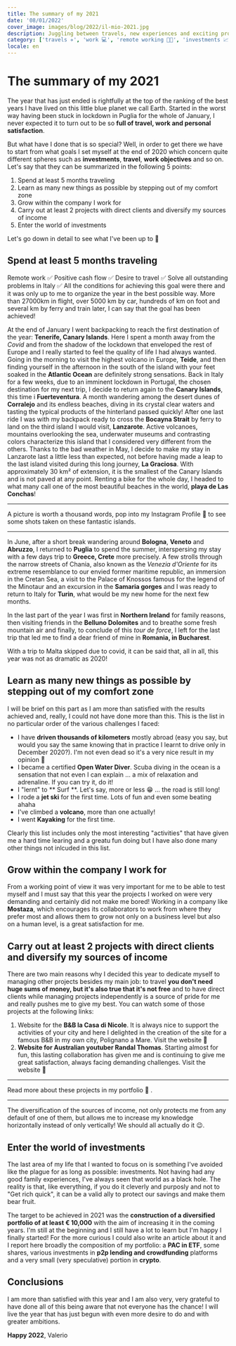 ```yaml
---
title: The summary of my 2021
date: '08/01/2022'
cover_image: images/blog/2022/il-mio-2021.jpg
description: Juggling between travels, new experiences and exciting projects
category: ['travels ✈️', 'work 💻', 'remote working 👨‍💻', 'investments 📈']
locale: en
---
```


# The summary of my 2021

The year that has just ended is rightfully at the top of the ranking of the best years I have lived on this little blue planet we call Earth. Started in the worst way having been stuck in lockdown in Puglia for the whole of January, I never expected it to turn out to be so **full of travel, work and personal satisfaction**.

But what have I done that is so special? Well, in order to get there we have to start from what goals I set myself at the end of 2020 which concern quite different spheres such as **investments**, **travel**, **work objectives** and so on. Let's say that they can be summarized in the following 5 points:

1. Spend at least 5 months traveling
2. Learn as many new things as possible by stepping out of my comfort zone
3. Grow within the company I work for
4. Carry out at least 2 projects with direct clients and diversify my sources of income
5. Enter the world of investments

Let's go down in detail to see what I've been up to 🧐

## Spend at least 5 months traveling

Remote work ✅ Positive cash flow ✅ Desire to travel ✅ Solve all outstanding problems in Italy ✅
All the conditions for achieving this goal were there and it was only up to me to organize the year in the best possible way.
More than 27000km in flight, over 5000 km by car, hundreds of km on foot and several km by ferry and train later, I can say that the goal has been achieved!

At the end of January I went backpacking to reach the first destination of the year: **Tenerife, Canary Islands**. Here I spent a month away from the _Covid_ and from the shadow of the lockdown that enveloped the rest of Europe and I really started to feel the quality of life I had always wanted. Going in the morning to visit the highest volcano in Europe, **Teide**, and then finding yourself in the afternoon in the south of the island with your feet soaked in the **Atlantic Ocean** are definitely strong sensations.
Back in Italy for a few weeks, due to an imminent lockdown in Portugal, the chosen destination for my next trip, I decide to return again to the **Canary Islands**, this time i **Fuerteventura**. A month wandering among the desert dunes of **Corralejo** and its endless beaches, diving in its crystal clear waters and tasting the typical products of the hinterland passed quickly! After one last ride I was with my backpack ready to cross the **Bocayna Strait** by ferry to land on the third island I would visit, **Lanzarote**. Active volcanoes, mountains overlooking the sea, underwater museums and contrasting colors characterize this island that I considered very different from the others. Thanks to the bad weather in May, I decide to make my stay in Lanzarote last a little less than expected, not before having made a leap to the last island visited during this long journey, **La Graciosa**. With approximately 30 km² of extension, it is the smallest of the Canary Islands and is not paved at any point. Renting a bike for the whole day, I headed to what many call one of the most beautiful beaches in the world, **playa de Las Conchas**!

<hr/>

A picture is worth a thousand words, pop into my <Link href = "https://www.instagram.com/the_wanderer_developer/" title = "Instagram The Wanderer Developer">Instagram Profile 🔗 </Link> to see some shots taken on these fantastic islands.

<hr/>

In June, after a short break wandering around **Bologna**, **Veneto** and **Abruzzo**, I returned to **Puglia** to spend the summer, interspersing my stay with a few days trip to **Greece, Crete** more precisely. A few strolls through the narrow streets of Chania, also known as the _Venezia d'Oriente_ for its extreme resemblance to our envied former maritime republic, an immersion in the Cretan Sea, a visit to the Palace of Knossos famous for the legend of the Minotaur and an excursion in the **Samaria gorges** and I was ready to return to Italy for **Turin**, what would be my new home for the next few months.

In the last part of the year I was first in **Northern Ireland** for family reasons, then visiting friends in the **Belluno Dolomites** and to breathe some fresh mountain air and finally, to conclude of this _tour de force_, I left for the last trip that led me to find a dear friend of mine in **Romania, in Bucharest**.

With a trip to Malta skipped due to covid, it can be said that, all in all, this year was not as dramatic as 2020!

## Learn as many new things as possible by stepping out of my comfort zone

I will be brief on this part as I am more than satisfied with the results achieved and, really, I could not have done more than this. This is the list in no particular order of the various challenges I faced:

- I have **driven thousands of kilometers** mostly abroad (easy you say, but would you say the same knowing that in practice I learnt to drive only in December 2020?). I'm not even dead so it's a very nice result in my opinion 🤣
- I became a certified **Open Water Diver**. Scuba diving in the ocean is a sensation that not even I can explain ... a mix of relaxation and adrenaline. If you can try it, do it!
- I "lernt" to ** Surf **. Let's say, more or less 😁 ... the road is still long!
- I rode a **jet ski** for the first time. Lots of fun and even some beating ahaha
- I've climbed a **volcano**, more than one actually!
- I went **Kayaking** for the first time.

Clearly this list includes only the most interesting "activities" that have given me a hard time learing and a greatu fun doing but I have also done many other things not inlcuded in this list.

## Grow within the company I work for

From a working point of view it was very important for me to be able to test myself and I must say that this year the projects I worked on were very demanding and certainly did not make me bored!
Working in a company like **Mostaza**, which encourages its collaborators to work from where they prefer most and allows them to grow not only on a business level but also on a human level, is a great satisfaction for me.

## Carry out at least 2 projects with direct clients and diversify my sources of income

There are two main reasons why I decided this year to dedicate myself to managing other projects besides my main job: to travel **you don't need huge sums of money, but it's also true that it's not free** and to have direct clients while managing projects independently is a source of pride for me and really pushes me to give my best. You can watch some of those projects at the following links:

1. Website for the **B&B la Casa di Nicole**. It is always nice to support the activities of your city and here I delighted in the creation of the site for a famous B&B in my own city, Polignano a Mare. <Link href = "https://www.lacasadinicole.com/" title = "B&B la Casa di Nicole"> Visit the website 🔗 </Link>
2. **Website for Australian youtuber Randal Thomas**. Starting almost for fun, this lasting collaboration has given me and is continuing to give me great satisfaction, always facing demanding challenges. <Link href = "https://randy.gg/" title = "Website randy.gg"> Visit the website 🔗 </Link>

<hr/>

Read more about these projects <Link href = "https://www.thewandererdeveloper.com/en#Portfolio" title = "Portfolio The Wanderer Developer">in my portfolio 🔗 </Link>.

<hr />

The diversification of the sources of income, not only protects me from any default of one of them, but allows me to increase my knowledge horizontally instead of only vertically! We should all actually do it 😉.

## Enter the world of investments

The last area of my life that I wanted to focus on is something I've avoided like the plague for as long as possible: investments. Not having had any good family experiences, I've always seen that world as a black hole. The reality is that, like everything, if you do it cleverly and purposly and not to "Get rich quick", it can be a valid ally to protect our savings and make them bear fruit.

The target to be achieved in 2021 was the **construction of a diversified portfolio of at least € 10,000** with the aim of increasing it in the coming years. I'm still at the beginning and I still have a lot to learn but I'm happy I finally started!
For the more curious I could also write an article about it and I report here broadly the composition of my portfolio: a **PAC in ETF**, some shares, various investments in **p2p lending and crowdfunding** platforms and a very small (very speculative) portion in **crypto**.

## Conclusions

I am more than satisfied with this year and I am also very, very grateful to have done all of this being aware that not everyone has the chance!
I will live the year that has just begun with even more desire to do and with greater ambitions.

**Happy 2022**,
Valerio
